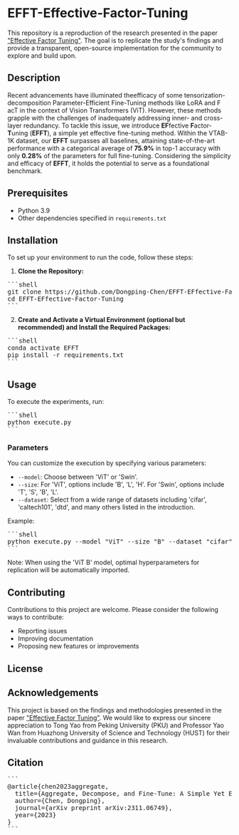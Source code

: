 # EFFT-Effective-Factor-Tuning

This repository is a reproduction of the research presented in the paper ["Effective Factor Tuning"](https://arxiv.org/pdf/2311.06749). The goal is to replicate the study's findings and provide a transparent, open-source implementation for the community to explore and build upon.

## Description

Recent advancements have illuminated theefficacy of some tensorization-decomposition Parameter-Efficient Fine-Tuning methods like LoRA and F acT in the context of Vision Transformers (ViT). However, these methods grapple with the challenges of inadequately addressing inner- and cross-layer redundancy. To tackle this issue, we introduce **EF**fective **F**actor-**T**uning (**EFFT**), a simple yet effective fine-tuning method. Within the VTAB-1K dataset, our **EFFT** surpasses all baselines, attaining state-of-the-art performance with a categorical average of **75.9%** in top-1 accuracy with only **0.28%** of the parameters for full fine-tuning. Considering the simplicity and efficacy of **EFFT**, it holds the potential to serve as a foundational benchmark.

## Prerequisites

- Python 3.9
- Other dependencies specified in `requirements.txt`

## Installation

To set up your environment to run the code, follow these steps:

1. **Clone the Repository:**
<pre>
```shell
git clone https://github.com/Dongping-Chen/EFFT-EFfective-Factor-Tuning.git
cd EFFT-EFfective-Factor-Tuning
```
</pre>


2. **Create and Activate a Virtual Environment (optional but recommended) and Install the Required Packages:**
<pre>
```shell
conda activate EFFT
pip install -r requirements.txt
```
</pre>

## Usage

To execute the experiments, run:

<pre>
```shell
python execute.py
```
</pre>


### Parameters

You can customize the execution by specifying various parameters:

- `--model`: Choose between 'ViT' or 'Swin'.
- `--size`: For 'ViT', options include 'B', 'L', 'H'. For 'Swin', options include 'T', 'S', 'B', 'L'.
- `--dataset`: Select from a wide range of datasets including 'cifar', 'caltech101', 'dtd', and many others listed in the introduction.

Example:

<pre>
```shell
python execute.py --model "ViT" --size "B" --dataset "cifar"
```
</pre>


Note: When using the 'ViT B' model, optimal hyperparameters for replication will be automatically imported.

## Contributing

Contributions to this project are welcome. Please consider the following ways to contribute:

- Reporting issues
- Improving documentation
- Proposing new features or improvements

## License


## Acknowledgements

This project is based on the findings and methodologies presented in the paper ["Effective Factor Tuning"](https://arxiv.org/pdf/2311.06749). We would like to express our sincere appreciation to Tong Yao from Peking University (PKU) and Professor Yao Wan from Huazhong University of Science and Technology (HUST) for their invaluable contributions and guidance in this research.

## Citation

<pre>
```
@article{chen2023aggregate,
  title={Aggregate, Decompose, and Fine-Tune: A Simple Yet Effective Factor-Tuning Method for Vision Transformer},
  author={Chen, Dongping},
  journal={arXiv preprint arXiv:2311.06749},
  year={2023}
}
```
</pre>